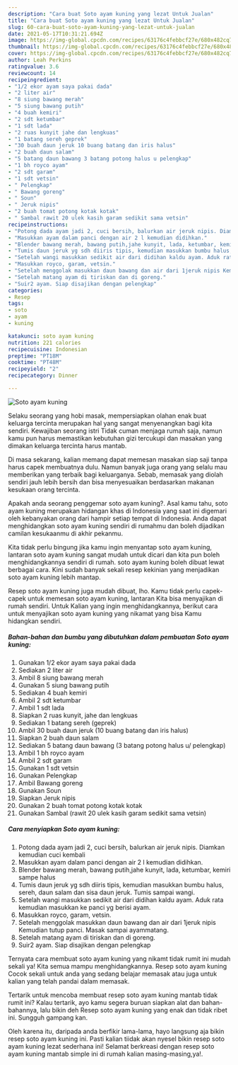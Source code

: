 ```yaml
---
description: "Cara buat Soto ayam kuning yang lezat Untuk Jualan"
title: "Cara buat Soto ayam kuning yang lezat Untuk Jualan"
slug: 60-cara-buat-soto-ayam-kuning-yang-lezat-untuk-jualan
date: 2021-05-17T10:31:21.694Z
image: https://img-global.cpcdn.com/recipes/63176c4febbcf27e/680x482cq70/soto-ayam-kuning-foto-resep-utama.jpg
thumbnail: https://img-global.cpcdn.com/recipes/63176c4febbcf27e/680x482cq70/soto-ayam-kuning-foto-resep-utama.jpg
cover: https://img-global.cpcdn.com/recipes/63176c4febbcf27e/680x482cq70/soto-ayam-kuning-foto-resep-utama.jpg
author: Leah Perkins
ratingvalue: 3.6
reviewcount: 14
recipeingredient:
- "1/2 ekor ayam saya pakai dada"
- "2 liter air"
- "8 siung bawang merah"
- "5 siung bawang putih"
- "4 buah kemiri"
- "2 sdt ketumbar"
- "1 sdt lada"
- "2 ruas kunyit jahe dan lengkuas"
- "1 batang sereh geprek"
- "30 buah daun jeruk 10 buang batang dan iris halus"
- "2 buah daun salam"
- "5 batang daun bawang 3 batang potong halus u pelengkap"
- "1 bh royco ayam"
- "2 sdt garam"
- "1 sdt vetsin"
- " Pelengkap"
- " Bawang goreng"
- " Soun"
- " Jeruk nipis"
- "2 buah tomat potong kotak kotak"
- " Sambal rawit 20 ulek kasih garam sedikit sama vetsin"
recipeinstructions:
- "Potong dada ayam jadi 2, cuci bersih, balurkan air jeruk nipis. Diamkan kemudian cuci kembali"
- "Masukkan ayam dalam panci dengan air 2 l kemudian didihkan."
- "Blender bawang merah, bawang putih,jahe kunyit, lada, ketumbar, kemiri sampe halus"
- "Tumis daun jeruk yg sdh diiris tipis, kemudian masukkan bumbu halus, sereh, daun salam dan sisa daun jeruk. Tumis sampai wangi."
- "Setelah wangi masukkan sedikit air dari didihan kaldu ayam. Aduk rata kemudian masukkan ke panci yg berisi ayam."
- "Masukkan royco, garam, vetsin."
- "Setelah menggolak masukkan daun bawang dan air dari 1jeruk nipis Kemudian tutup panci. Masak sampai ayammatang."
- "Setelah matang ayam di tiriskan dan di goreng."
- "Suir2 ayam. Siap disajikan dengan pelengkap"
categories:
- Resep
tags:
- soto
- ayam
- kuning

katakunci: soto ayam kuning 
nutrition: 221 calories
recipecuisine: Indonesian
preptime: "PT18M"
cooktime: "PT48M"
recipeyield: "2"
recipecategory: Dinner

---
```



![Soto ayam kuning](https://img-global.cpcdn.com/recipes/63176c4febbcf27e/680x482cq70/soto-ayam-kuning-foto-resep-utama.jpg)

Selaku seorang yang hobi masak, mempersiapkan olahan enak buat keluarga tercinta merupakan hal yang sangat menyenangkan bagi kita sendiri. Kewajiban seorang istri Tidak cuman menjaga rumah saja, namun kamu pun harus memastikan kebutuhan gizi tercukupi dan masakan yang dimakan keluarga tercinta harus mantab.

Di masa  sekarang, kalian memang dapat memesan masakan siap saji tanpa harus capek membuatnya dulu. Namun banyak juga orang yang selalu mau memberikan yang terbaik bagi keluarganya. Sebab, memasak yang diolah sendiri jauh lebih bersih dan bisa menyesuaikan berdasarkan makanan kesukaan orang tercinta. 



Apakah anda seorang penggemar soto ayam kuning?. Asal kamu tahu, soto ayam kuning merupakan hidangan khas di Indonesia yang saat ini digemari oleh kebanyakan orang dari hampir setiap tempat di Indonesia. Anda dapat menghidangkan soto ayam kuning sendiri di rumahmu dan boleh dijadikan camilan kesukaanmu di akhir pekanmu.

Kita tidak perlu bingung jika kamu ingin menyantap soto ayam kuning, lantaran soto ayam kuning sangat mudah untuk dicari dan kita pun boleh menghidangkannya sendiri di rumah. soto ayam kuning boleh dibuat lewat berbagai cara. Kini sudah banyak sekali resep kekinian yang menjadikan soto ayam kuning lebih mantap.

Resep soto ayam kuning juga mudah dibuat, lho. Kamu tidak perlu capek-capek untuk memesan soto ayam kuning, lantaran Kita bisa menyajikan di rumah sendiri. Untuk Kalian yang ingin menghidangkannya, berikut cara untuk menyajikan soto ayam kuning yang nikamat yang bisa Kamu hidangkan sendiri.

<!--inarticleads1-->

##### Bahan-bahan dan bumbu yang dibutuhkan dalam pembuatan Soto ayam kuning:

1. Gunakan 1/2 ekor ayam saya pakai dada
1. Sediakan 2 liter air
1. Ambil 8 siung bawang merah
1. Gunakan 5 siung bawang putih
1. Sediakan 4 buah kemiri
1. Ambil 2 sdt ketumbar
1. Ambil 1 sdt lada
1. Siapkan 2 ruas kunyit, jahe dan lengkuas
1. Sediakan 1 batang sereh (geprek)
1. Ambil 30 buah daun jeruk (10 buang batang dan iris halus)
1. Siapkan 2 buah daun salam
1. Sediakan 5 batang daun bawang (3 batang potong halus u/ pelengkap)
1. Ambil 1 bh royco ayam
1. Ambil 2 sdt garam
1. Gunakan 1 sdt vetsin
1. Gunakan  Pelengkap
1. Ambil  Bawang goreng
1. Gunakan  Soun
1. Siapkan  Jeruk nipis
1. Gunakan 2 buah tomat potong kotak kotak
1. Gunakan  Sambal (rawit 20 ulek kasih garam sedikit sama vetsin)




<!--inarticleads2-->

##### Cara menyiapkan Soto ayam kuning:

1. Potong dada ayam jadi 2, cuci bersih, balurkan air jeruk nipis. Diamkan kemudian cuci kembali
1. Masukkan ayam dalam panci dengan air 2 l kemudian didihkan.
1. Blender bawang merah, bawang putih,jahe kunyit, lada, ketumbar, kemiri sampe halus
1. Tumis daun jeruk yg sdh diiris tipis, kemudian masukkan bumbu halus, sereh, daun salam dan sisa daun jeruk. Tumis sampai wangi.
1. Setelah wangi masukkan sedikit air dari didihan kaldu ayam. Aduk rata kemudian masukkan ke panci yg berisi ayam.
1. Masukkan royco, garam, vetsin.
1. Setelah menggolak masukkan daun bawang dan air dari 1jeruk nipis Kemudian tutup panci. Masak sampai ayammatang.
1. Setelah matang ayam di tiriskan dan di goreng.
1. Suir2 ayam. Siap disajikan dengan pelengkap




Ternyata cara membuat soto ayam kuning yang nikamt tidak rumit ini mudah sekali ya! Kita semua mampu menghidangkannya. Resep soto ayam kuning Cocok sekali untuk anda yang sedang belajar memasak atau juga untuk kalian yang telah pandai dalam memasak.

Tertarik untuk mencoba membuat resep soto ayam kuning mantab tidak rumit ini? Kalau tertarik, ayo kamu segera buruan siapkan alat dan bahan-bahannya, lalu bikin deh Resep soto ayam kuning yang enak dan tidak ribet ini. Sungguh gampang kan. 

Oleh karena itu, daripada anda berfikir lama-lama, hayo langsung aja bikin resep soto ayam kuning ini. Pasti kalian tiidak akan nyesel bikin resep soto ayam kuning lezat sederhana ini! Selamat berkreasi dengan resep soto ayam kuning mantab simple ini di rumah kalian masing-masing,ya!.

